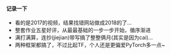 #### 记录一下
- 看的是2017的视频，结果找错网站做成2018的了…
- 整套作业五星好评，从最最基础的一步一步开始，循序渐进
- 满打满算，连抄(jiejian)带写搞了整整俩月(其实是因为cai)…
- 两种框架都搞了，不过比起TF，个人还是更偏爱PyTorch多一点~
